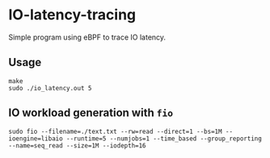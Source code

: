 # IO-latency-tracing
Simple program using eBPF to trace IO latency.

## Usage
```
make
sudo ./io_latency.out 5
```

## IO workload generation with ```fio```
```
sudo fio --filename=./text.txt --rw=read --direct=1 --bs=1M --ioengine=libaio --runtime=5 --numjobs=1 --time_based --group_reporting --name=seq_read --size=1M --iodepth=16
```
